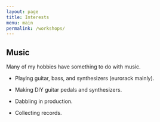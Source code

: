 ```yaml
---
layout: page
title: Interests
menu: main
permalink: /workshops/
---
```


## Music
Many of my hobbies have something to do with music. 

- Playing guitar, bass, and synthesizers (eurorack mainly).

- Making DIY guitar pedals and synthesizers.

- Dabbling in production.

- Collecting records.





